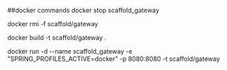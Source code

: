 ##docker commands
docker stop scaffold_gateway

docker rmi -f scaffold/gateway

docker build -t scaffold/gateway .

docker run -d --name scaffold_gateway -e "SPRING_PROFILES_ACTIVE=docker" -p 8080:8080 -t scaffold/gateway

